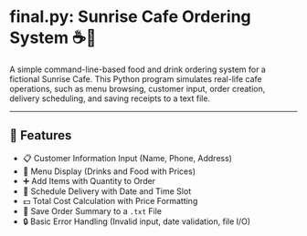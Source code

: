 # final.py: Sunrise Cafe Ordering System ☕🍪

A simple command-line-based food and drink ordering system for a fictional Sunrise Cafe. This Python program simulates real-life cafe operations, such as menu browsing, customer input, order creation, delivery scheduling, and saving receipts to a text file.

---

## 📁 Features

- 📋 Customer Information Input (Name, Phone, Address)
- 🧾 Menu Display (Drinks and Food with Prices)
- ➕ Add Items with Quantity to Order
- 📅 Schedule Delivery with Date and Time Slot
- 💵 Total Cost Calculation with Price Formatting
- 💾 Save Order Summary to a `.txt` File
- 🔒 Basic Error Handling (Invalid input, date validation, file I/O)


